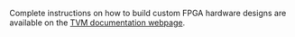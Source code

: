 Complete instructions on how to build custom FPGA hardware designs are available on the [TVM documentation webpage](https://docs.tvm.ai/vta/install.html#vta-fpga-toolchain-installation).
